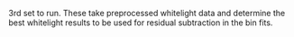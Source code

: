 3rd set to run. These take preprocessed whitelight data and determine the best whitelight results to be used for residual subtraction
in the bin fits. 
